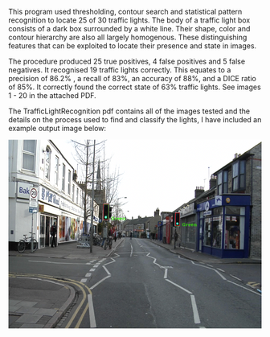 This program used thresholding, contour search and statistical pattern recognition to locate 25 of 30 traffic lights. The body of a traffic light box consists of a dark box surrounded by a white line. Their shape, color and contour hierarchy are also all largely homogenous. These distinguishing features that can be exploited to locate their presence and state in images.

The procedure produced 25 true positives, 4 false positives and 5 false negatives. It recognised 19 traffic lights correctly. This equates to a precision of 86.2% , a recall of 83%, an accuracy of 88%, and a DICE ratio of 85%. It correctly found the correct state of 63% traffic lights. See images 1 - 20 in the attached PDF.

The TrafficLightRecognition pdf contains all of the images tested and the details on the process used to find and classify the lights, I have included an example output image below: 

 
![Example Output](Example_Output.png)
